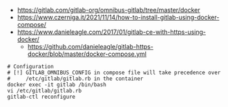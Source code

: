 * https://gitlab.com/gitlab-org/omnibus-gitlab/tree/master/docker
* https://www.czerniga.it/2021/11/14/how-to-install-gitlab-using-docker-compose/
* https://www.danieleagle.com/2017/01/gitlab-ce-with-https-using-docker/
    * https://github.com/danieleagle/gitlab-https-docker/blob/master/docker-compose.yml

```shell
# Configuration
# [!] GITLAB_OMNIBUS_CONFIG in compose file will take precedence over
#     /etc/gitlab/gitlab.rb in the container
docker exec -it gitlab /bin/bash
vi /etc/gitlab/gitlab.rb
gitlab-ctl reconfigure
```
